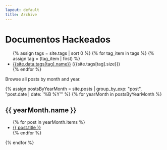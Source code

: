 ```yaml
---
layout: default
title: Archive
---
```


# Documentos Hackeados

<ul>
  {% assign tags = site.tags | sort 0 %}
  {% for tag_item in tags %}
  {% assign tag = (tag_item | first) %}
  <li>
    <a href="{{site.url}}{{site.baseurl}}/tags/{{tag}}">{{site.data.tags[tag].name}}</a> ({{site.tags[tag].size}})
  </li>
  {% endfor %}
</ul>

Browse all posts by month and year.

{% assign postsByYearMonth = site.posts | group_by_exp: "post", "post.date | date: '%B %Y'" %}
{% for yearMonth in postsByYearMonth %}
  <h2>{{ yearMonth.name }}</h2>
  <ul>
    {% for post in yearMonth.items %}
      <li><a href="{{ post.url }}">{{ post.title }}</a></li>
    {% endfor %}
  </ul>
{% endfor %}
